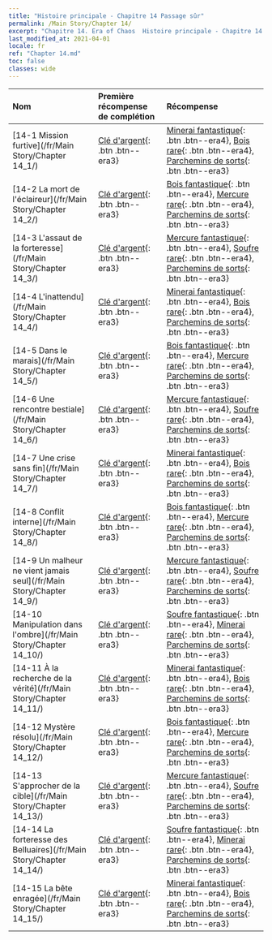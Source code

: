 ```yaml
---
title: "Histoire principale - Chapitre 14 Passage sûr"
permalink: /Main Story/Chapter 14/
excerpt: "Chapitre 14. Era of Chaos  Histoire principale - Chapitre 14. Passage sûr"
last_modified_at: 2021-04-01
locale: fr
ref: "Chapter 14.md"
toc: false
classes: wide
---
```


  | Nom |  Première récompense de complétion | Récompense |
  |:------------|:------------|:------------| 
  | [14-1 Mission furtive](/fr/Main Story/Chapter 14_1/) | [Clé d'argent](/fr/Items/con_693/){: .btn .btn--era3} | [Minerai fantastique](/fr/Items/mat_47/){: .btn .btn--era4}, [Bois rare](/fr/Items/mat_41/){: .btn .btn--era4}, [Parchemins de sorts](/fr/Items/con_694/){: .btn .btn--era3} |
  | [14-2 La mort de l'éclaireur](/fr/Main Story/Chapter 14_2/) | [Clé d'argent](/fr/Items/con_693/){: .btn .btn--era3} | [Bois fantastique](/fr/Items/mat_48/){: .btn .btn--era4}, [Mercure rare](/fr/Items/mat_42/){: .btn .btn--era4}, [Parchemins de sorts](/fr/Items/con_694/){: .btn .btn--era3} |
  | [14-3 L'assaut de la forteresse](/fr/Main Story/Chapter 14_3/) | [Clé d'argent](/fr/Items/con_693/){: .btn .btn--era3} | [Mercure fantastique](/fr/Items/mat_49/){: .btn .btn--era4}, [Soufre rare](/fr/Items/mat_43/){: .btn .btn--era4}, [Parchemins de sorts](/fr/Items/con_694/){: .btn .btn--era3} |
  | [14-4 L'inattendu](/fr/Main Story/Chapter 14_4/) | [Clé d'argent](/fr/Items/con_693/){: .btn .btn--era3} | [Minerai fantastique](/fr/Items/mat_47/){: .btn .btn--era4}, [Bois rare](/fr/Items/mat_41/){: .btn .btn--era4}, [Parchemins de sorts](/fr/Items/con_694/){: .btn .btn--era3} |
  | [14-5 Dans le marais](/fr/Main Story/Chapter 14_5/) | [Clé d'argent](/fr/Items/con_693/){: .btn .btn--era3} | [Bois fantastique](/fr/Items/mat_48/){: .btn .btn--era4}, [Mercure rare](/fr/Items/mat_42/){: .btn .btn--era4}, [Parchemins de sorts](/fr/Items/con_694/){: .btn .btn--era3} |
  | [14-6 Une rencontre bestiale](/fr/Main Story/Chapter 14_6/) | [Clé d'argent](/fr/Items/con_693/){: .btn .btn--era3} | [Mercure fantastique](/fr/Items/mat_49/){: .btn .btn--era4}, [Soufre rare](/fr/Items/mat_43/){: .btn .btn--era4}, [Parchemins de sorts](/fr/Items/con_694/){: .btn .btn--era3} |
  | [14-7 Une crise sans fin](/fr/Main Story/Chapter 14_7/) | [Clé d'argent](/fr/Items/con_693/){: .btn .btn--era3} | [Minerai fantastique](/fr/Items/mat_47/){: .btn .btn--era4}, [Bois rare](/fr/Items/mat_41/){: .btn .btn--era4}, [Parchemins de sorts](/fr/Items/con_694/){: .btn .btn--era3} |
  | [14-8 Conflit interne](/fr/Main Story/Chapter 14_8/) | [Clé d'argent](/fr/Items/con_693/){: .btn .btn--era3} | [Bois fantastique](/fr/Items/mat_48/){: .btn .btn--era4}, [Mercure rare](/fr/Items/mat_42/){: .btn .btn--era4}, [Parchemins de sorts](/fr/Items/con_694/){: .btn .btn--era3} |
  | [14-9 Un malheur ne vient jamais seul](/fr/Main Story/Chapter 14_9/) | [Clé d'argent](/fr/Items/con_693/){: .btn .btn--era3} | [Mercure fantastique](/fr/Items/mat_49/){: .btn .btn--era4}, [Soufre rare](/fr/Items/mat_43/){: .btn .btn--era4}, [Parchemins de sorts](/fr/Items/con_694/){: .btn .btn--era3} |
  | [14-10 Manipulation dans l'ombre](/fr/Main Story/Chapter 14_10/) | [Clé d'argent](/fr/Items/con_693/){: .btn .btn--era3} | [Soufre fantastique](/fr/Items/mat_50/){: .btn .btn--era4}, [Minerai rare](/fr/Items/mat_40/){: .btn .btn--era4}, [Parchemins de sorts](/fr/Items/con_694/){: .btn .btn--era3} |
  | [14-11 À la recherche de la vérité](/fr/Main Story/Chapter 14_11/) | [Clé d'argent](/fr/Items/con_693/){: .btn .btn--era3} | [Minerai fantastique](/fr/Items/mat_47/){: .btn .btn--era4}, [Bois rare](/fr/Items/mat_41/){: .btn .btn--era4}, [Parchemins de sorts](/fr/Items/con_694/){: .btn .btn--era3} |
  | [14-12 Mystère résolu](/fr/Main Story/Chapter 14_12/) | [Clé d'argent](/fr/Items/con_693/){: .btn .btn--era3} | [Bois fantastique](/fr/Items/mat_48/){: .btn .btn--era4}, [Mercure rare](/fr/Items/mat_42/){: .btn .btn--era4}, [Parchemins de sorts](/fr/Items/con_694/){: .btn .btn--era3} |
  | [14-13 S'approcher de la cible](/fr/Main Story/Chapter 14_13/) | [Clé d'argent](/fr/Items/con_693/){: .btn .btn--era3} | [Mercure fantastique](/fr/Items/mat_49/){: .btn .btn--era4}, [Soufre rare](/fr/Items/mat_43/){: .btn .btn--era4}, [Parchemins de sorts](/fr/Items/con_694/){: .btn .btn--era3} |
  | [14-14 La forteresse des Belluaires](/fr/Main Story/Chapter 14_14/) | [Clé d'argent](/fr/Items/con_693/){: .btn .btn--era3} | [Soufre fantastique](/fr/Items/mat_50/){: .btn .btn--era4}, [Minerai rare](/fr/Items/mat_40/){: .btn .btn--era4}, [Parchemins de sorts](/fr/Items/con_694/){: .btn .btn--era3} |
  | [14-15 La bête enragée](/fr/Main Story/Chapter 14_15/) | [Clé d'argent](/fr/Items/con_693/){: .btn .btn--era3} | [Minerai fantastique](/fr/Items/mat_47/){: .btn .btn--era4}, [Bois rare](/fr/Items/mat_41/){: .btn .btn--era4}, [Parchemins de sorts](/fr/Items/con_694/){: .btn .btn--era3} |

